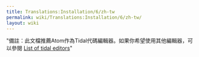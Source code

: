 ```yaml
---
title: Translations:Installation/6/zh-tw
permalink: wiki/Translations:Installation/6/zh-tw/
layout: wiki
---
```


"備註：此文檔推薦Atom作為Tidal代碼編輯器。如果你希望使用其他編輯器，可以參閱
[List of tidal editors](/wiki/List_of_tidal_editors "wikilink")"
